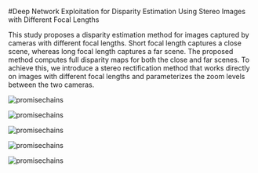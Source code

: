#Deep Network Exploitation for Disparity Estimation Using Stereo Images with Different Focal Lengths

This study proposes a disparity estimation method for images captured by cameras with different focal lengths. Short focal length captures a close scene, whereas long focal length captures a far scene. The proposed method computes full disparity maps for both the close and far scenes. To achieve this, we introduce a stereo rectification method that works directly on images with different focal lengths and parameterizes the zoom levels between the two cameras.

![promisechains](https://user-images.githubusercontent.com/29675793/34316371-707f34e2-e7d7-11e7-97b9-576c850479d9.jpg)

![promisechains](https://user-images.githubusercontent.com/29675793/34316294-675589fe-e7d5-11e7-8ae5-ffd138bd39b6.jpg)

![promisechains](https://user-images.githubusercontent.com/29675793/34316295-67807402-e7d5-11e7-8964-57dd71127850.jpg)

![promisechains](https://user-images.githubusercontent.com/29675793/34317684-66f6fc46-e7f7-11e7-80a0-eac76e2bd52b.jpg)

![promisechains](https://user-images.githubusercontent.com/29675793/34317683-66ccca3e-e7f7-11e7-8a32-b26650938682.jpg)
